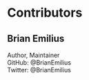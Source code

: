 # Contributors

## Brian Emilius
Author, Maintainer  
GitHub: @BrianEmilius  
Twitter: @BrianEmilius  